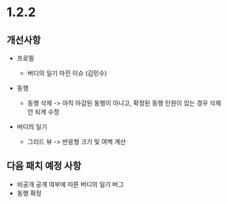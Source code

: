 # 1.2.2

## 개선사항

- 프로필

  - 버디의 일기 마진 이슈 (김민수)

- 동행

  - 동행 삭제 -> 아직 마감된 동행이 아니고, 확정된 동행 인원이 있는 경우 삭제 안 되게 수정

- 버디의 일기

  - 그리드 뷰 -> 반응형 크기 및 여백 계산

## 다음 패치 예정 사항

- 비공개 공개 여부에 따른 버디의 일기 버그
- 동행 확정
